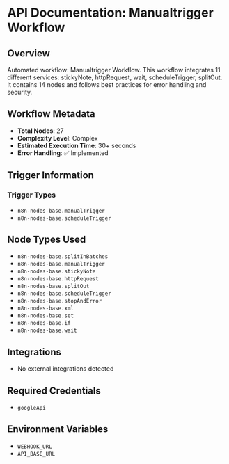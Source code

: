 # API Documentation: Manualtrigger Workflow

## Overview
Automated workflow: Manualtrigger Workflow. This workflow integrates 11 different services: stickyNote, httpRequest, wait, scheduleTrigger, splitOut. It contains 14 nodes and follows best practices for error handling and security.

## Workflow Metadata
- **Total Nodes**: 27
- **Complexity Level**: Complex
- **Estimated Execution Time**: 30+ seconds
- **Error Handling**: ✅ Implemented

## Trigger Information
### Trigger Types
- `n8n-nodes-base.manualTrigger`
- `n8n-nodes-base.scheduleTrigger`

## Node Types Used
- `n8n-nodes-base.splitInBatches`
- `n8n-nodes-base.manualTrigger`
- `n8n-nodes-base.stickyNote`
- `n8n-nodes-base.httpRequest`
- `n8n-nodes-base.splitOut`
- `n8n-nodes-base.scheduleTrigger`
- `n8n-nodes-base.stopAndError`
- `n8n-nodes-base.xml`
- `n8n-nodes-base.set`
- `n8n-nodes-base.if`
- `n8n-nodes-base.wait`

## Integrations
- No external integrations detected

## Required Credentials
- `googleApi`

## Environment Variables
- `WEBHOOK_URL`
- `API_BASE_URL`
